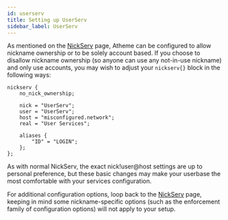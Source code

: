 ```yaml
---
id: userserv
title: Setting up UserServ
sidebar_label: UserServ
---
```


As mentioned on the [NickServ](/docs/config/nickserv) page, Atheme can be configured to allow nickname ownership or to be solely account based. If you choose to disallow nickname ownership (so anyone can use any not-in-use nickname) and only use accounts, you may wish to adjust your `nickserv{}` block in the following ways:

```
nickserv {
    no_nick_ownership;

    nick = "UserServ";
    user = "UserServ";
    host = "misconfigured.network";
    real = "User Services";

    aliases {
        "ID" = "LOGIN";
    };
};
```

As with normal NickServ, the exact nick!user@host settings are up to personal preference, but these basic changes may make your userbase the most comfortable with your services configuration.

For additional configuration options, loop back to the [NickServ](/docs/config/nickserv) page, keeping in mind some nickname-specific options (such as the enforcement family of configuration options) will not apply to your setup.